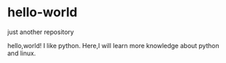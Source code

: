 # hello-world
just another repository

hello,world!
I like python.
Here,I will learn more knowledge about python and linux.
